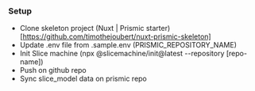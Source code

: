 ### Setup

* Clone skeleton project (Nuxt | Prismic starter)[https://github.com/timothejoubert/nuxt-prismic-skeleton] 
* Update .env file from .sample.env (PRISMIC_REPOSITORY_NAME)
* Init Slice machine (npx @slicemachine/init@latest --repository [repo-name])
* Push on github repo
* Sync slice_model data on prismic repo  
